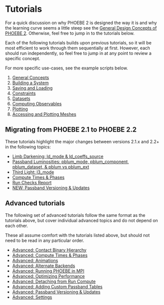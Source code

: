 # Tutorials

For a quick discussion on why PHOEBE 2 is designed the way it is and why the learning curve seems a little steep see the [General Design Concepts of PHOEBE 2](tutorials/design_concepts.ipynb).  Otherwise, feel free to jump in to the tutorials below.

Each of the following tutorials builds upon previous tutorials, so it will be most efficient to work through them sequentially at first. However, each should run independently, so feel free to jump in at any point to review a specific concept.

For more specific use-cases, see the example scripts below.

1. [General Concepts](tutorials/general_concepts.ipynb)
2. [Building a System](tutorials/building_a_system.ipynb)
3. [Saving and Loading](tutorials/saving_and_loading.ipynb)
4. [Constraints](tutorials/constraints.ipynb)
5. [Datasets](tutorials/datasets.ipynb)
6. [Computing Observables](tutorials/compute.ipynb)
7. [Plotting](tutorials/plotting.ipynb)
8. [Accessing and Plotting Meshes](tutorials/meshes.ipynb)

## Migrating from PHOEBE 2.1 to PHOEBE 2.2

These tutorials highlight the major changes between versions 2.1.x and 2.2+ in the following topics:

* [Limb Darkening: ld_mode & ld_coeffs_source](tutorials/21_22_ld_mode.ipynb)
* [Passband Luminosities: pblum_mode, pblum_component, pblum_dataset, & pblum vs pblum_ext](tutorials/21_22_pblum_mode.ipynb)
* [Third Light: l3_mode](tutorials/21_22_l3_mode.ipynb)
* [Compute Times & Phases](tutorials/21_22_compute_times_phases.ipynb)
* [Run Checks Report](tutorials/21_22_run_checks_report.ipynb)
* [NEW: Passband Versioning & Updates](tutorials/passband_updates.ipynb)


## Advanced tutorials

The following set of advanced tutorials follow the same format as the tutorials above, but cover individual advanced topics and do not depend on each other.

These all assume comfort with the tutorials listed above, but should not need to be read in any particular order.

* [Advanced: Contact Binary Hierarchy](tutorials/contact_binary_hierarchy.ipynb)
* [Advanced: Compute Times & Phases](tutorials/compute_times_phases.ipynb)
* [Advanced: Animations](tutorials/animations.ipynb)
* [Advanced: Alternate Backends](tutorials/alternate_backends.ipynb)
* [Advanced: Running PHOEBE in MPI](tutorials/mpi.ipynb)
* [Advanced: Optimizing Performance](tutorials/optimizing.ipynb)
* [Advanced: Detaching from Run Compute](tutorials/detach.ipynb)
* [Advanced: Adding Custom Passband Tables](tutorials/passbands.ipynb)
* [Advanced: Passband Versioning & Updates](tutorials/passband_updates.ipynb)
* [Advanced: Settings](tutorials/settings.ipynb)
